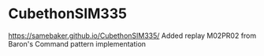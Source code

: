 # CubethonSIM335
 https://samebaker.github.io/CubethonSIM335/
Added replay M02PR02 from Baron's Command pattern implementation
